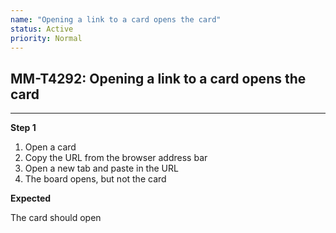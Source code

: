 ```yaml
---
name: "Opening a link to a card opens the card"
status: Active
priority: Normal
---
```


## MM-T4292: Opening a link to a card opens the card

---

**Step 1**

1. Open a card
2. Copy the URL from the browser address bar
3. Open a new tab and paste in the URL
4. The board opens, but not the card

**Expected**

The card should open
